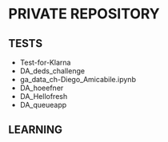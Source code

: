 # PRIVATE REPOSITORY

## TESTS

* Test-for-Klarna
* DA_deds_challenge
* ga_data_ch-Diego_Amicabile.ipynb 
* DA_hoeefner
* DA_Hellofresh
* DA_queueapp

## LEARNING

